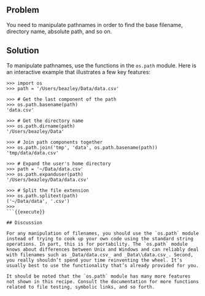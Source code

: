 ## Problem

You need to manipulate pathnames in order to find the base filename, directory name, absolute path, and so on.

## Solution

To manipulate pathnames, use the functions in the `os.path` module. Here is an interactive example that illustrates a few key features:

```
>>> import os
>>> path = '/Users/beazley/Data/data.csv'

>>> # Get the last component of the path
>>> os.path.basename(path)
'data.csv'

>>> # Get the directory name
>>> os.path.dirname(path)
'/Users/beazley/Data'

>>> # Join path components together
>>> os.path.join('tmp', 'data', os.path.basename(path))
'tmp/data/data.csv'

>>> # Expand the user's home directory
>>> path = '~/Data/data.csv'
>>> os.path.expanduser(path)
'/Users/beazley/Data/data.csv'

>>> # Split the file extension
>>> os.path.splitext(path)
('~/Data/data', '.csv')
>>>
```{{execute}}

## Discussion

For any manipulation of filenames, you should use the `os.path` module instead of trying to cook up your own code using the standard string operations. In part, this is for portability. The `os.path` module knows about differences between Unix and Windows and can reliably deal with filenames such as _Data/data.csv_ and _Data\\data.csv_. Second, you really shouldn’t spend your time reinventing the wheel. It’s usually best to use the functionality that’s already provided for you.

It should be noted that the `os.path` module has many more features not shown in this recipe. Consult the documentation for more functions related to file testing, symbolic links, and so forth.